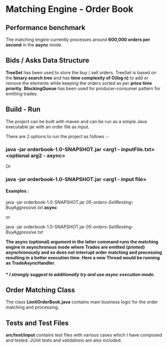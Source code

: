 # Matching Engine - Order Book

## Performance benchmark 
 The matching engine currently processes around **600,000 orders per second** in the **async** mode.

## Bids / Asks Data Structure 
 **TreeSet** has been used to store the buy / sell orders.
 TreeSet is based on the **binary search tree** and has **time complexity of O(log n)** to add or remove the elements while keeping the orders sorted as per **price time priority**.
 **BlockingQueue** has been used for producer-consumer pattern for emitting trades.
 
 
## Build - Run

The project can be built with maven and can be run as a simple Java executable jar with an order file as input.

There are 2 options to run the project as follows :-

### java -jar orderbook-1.0-SNAPSHOT.jar <arg1 - inputFile.txt> <optional arg2 - async>
Or
### java -jar orderbook-1.0-SNAPSHOT.jar <arg1 - input file> 
 
#### Examples : 
 java -jar orderbook-1.0-SNAPSHOT.jar *05-orders-SellResting-BuyAggressive.txt* **async**
 
 or
 
 java -jar orderbook-1.0-SNAPSHOT.jar *05-orders-SellResting-BuyAggressive.txt*


**The async (optional) argument in the latter command runs the matching engine in asynchronous mode where Trades are emitted (printed) asynchronously
and so does not interrupt order matching and processing resulting in a better execution time. Here a new Thread would be running as TradeAsyncHandler**.

#### * **_I strongly suggest to additionally try and use async execution mode._** 

## Order Matching Class 
 The class **LimitOrderBook.java** contains main business logic for the order matching and processing.
 

## Tests and Test Files
 **src/test/input** contains test files with various cases which I have composed and tested. 
 JUnit tests and validations are also included. 
